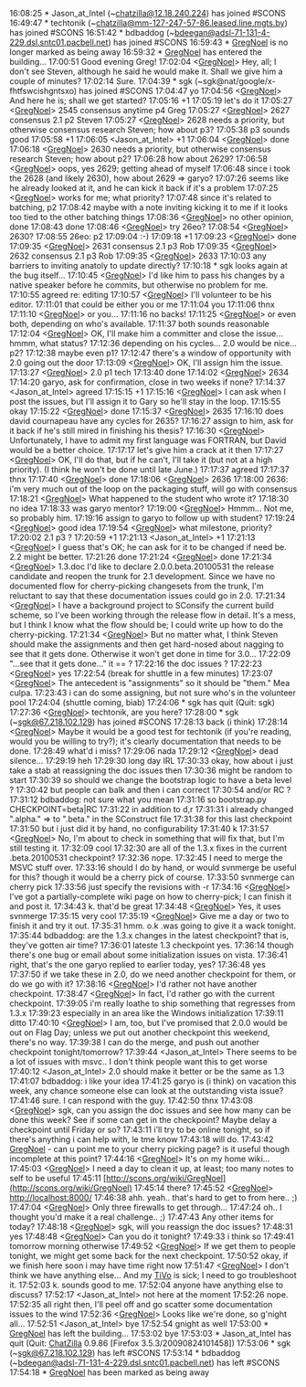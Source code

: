 
16:08:25 *      Jason_at_Intel (~[chatzilla@12.18.240.224](mailto:chatzilla@12.18.240.224)) has joined #SCONS 16:49:47 *      techtonik (~[chatzilla@mm-127-247-57-86.leased.line.mgts.by](mailto:chatzilla@mm-127-247-57-86.leased.line.mgts.by)) has joined #SCONS 16:51:42 *      bdbaddog (~[bdeegan@adsl-71-131-4-229.dsl.sntc01.pacbell.net](mailto:bdeegan@adsl-71-131-4-229.dsl.sntc01.pacbell.net)) has joined #SCONS 16:59:43 *      [GregNoel](GregNoel) is no longer marked as being away 16:59:32 *      [GregNoel](GregNoel) has entered the building... 17:00:51 <bdbaddog>     Good evening Greg! 17:02:04 <[GregNoel](GregNoel)>     Hey, all; I don't see Steven, although he said he would make it.  Shall we give him a couple of minutes? 17:02:14 <bdbaddog>     Sure. 17:04:39 *      sgk (~sgk@nat/google/x-fhtfswcishgntsxo) has joined #SCONS 17:04:47 <sgk>  yo 17:04:56 <[GregNoel](GregNoel)>     And here he is; shall we get started? 17:05:16 <bdbaddog>     +1 17:05:19 <sgk>  let's do it 17:05:27 <[GregNoel](GregNoel)>     2545 consensus anytime p4 Greg 17:05:27 <[GregNoel](GregNoel)>     2627 consensus 2.1 p2 Steven 17:05:27 <[GregNoel](GregNoel)>     2628 needs a priority, but otherwise consensus research Steven; how about p3? 17:05:38 <sgk>  p3 sounds good 17:05:58 <bdbaddog>     +1 17:06:05 <Jason_at_Intel>       +1 17:06:04 <[GregNoel](GregNoel)>     done 17:06:18 <[GregNoel](GregNoel)>     2630 needs a priority, but otherwise consensus research Steven; how about p2? 17:06:28 <sgk>  how about 2629? 17:06:58 <[GregNoel](GregNoel)>     oops, yes 2629; getting ahead of myself 17:06:48 <sgk>  since i took the 2628 (and likely 2630), how about 2629 => garyo? 17:07:26 <sgk>  seems like he already looked at it, and he can kick it back if it's a problem 17:07:25 <[GregNoel](GregNoel)>     works for me; what priority? 17:07:48 <sgk>  since it's related to batching, p2 17:08:42 <sgk>  maybe with a note inviting kicking it to me if it looks too tied to the other batching things 17:08:36 <[GregNoel](GregNoel)>     no other opinion, done 17:08:43 <sgk>  done 17:08:46 <[GregNoel](GregNoel)>     try 26eo? 17:08:54 <[GregNoel](GregNoel)>     2630? 17:08:55 <sgk>  26eo:  p2 17:09:04 <sgk>  :-) 17:09:18 <bdbaddog>     +1 17:09:23 <[GregNoel](GregNoel)>     done 17:09:35 <[GregNoel](GregNoel)>     2631 consensus 2.1 p3 Rob 17:09:35 <[GregNoel](GregNoel)>     2632 consensus 2.1 p3 Rob 17:09:35 <[GregNoel](GregNoel)>     2633 17:10:03 <sgk>  any barriers to inviting anatoly to update directly? 17:10:18 *      sgk looks again at the bug itself... 17:10:45 <[GregNoel](GregNoel)>     I'd like him to pass his changes by a native speaker before he commits, but otherwise no problem for me. 17:10:55 <sgk>  agreed re: editing 17:10:57 <[GregNoel](GregNoel)>     I'll volunteer to be his editor. 17:11:01 <sgk>  that could be either you or me 17:11:04 <sgk>  you 17:11:06 <sgk>  thnx 17:11:10 <[GregNoel](GregNoel)>     or you... 17:11:16 <sgk>  no backs! 17:11:25 <[GregNoel](GregNoel)>     or even both, depending on who's available. 17:11:37 <sgk>  both sounds reasonable 17:12:04 <[GregNoel](GregNoel)>     OK, I'll make him a committer and close the issue... hmmm, what status? 17:12:36 <sgk>  depending on his cycles... 2.0 would be nice...  p2? 17:12:38 <sgk>  maybe even p1? 17:12:47 <sgk>  there's a window of opportunity with 2.0 going out the door 17:13:09 <[GregNoel](GregNoel)>     OK, I'll assign him the issue. 17:13:27 <[GregNoel](GregNoel)>     2.0 p1 tech<esc> 17:13:40 <sgk>  done 17:14:02 <[GregNoel](GregNoel)>     2634 17:14:20 <sgk>  garyo, ask for confirmation, close in two weeks if none? 17:14:37 <Jason_at_Intel>       agreed 17:15:15 <bdbaddog>     +1 17:15:16 <[GregNoel](GregNoel)>     I can ask when I post the issues, but I'll assign it to Gary so he'll stay in the loop. 17:15:55 <sgk>  okay 17:15:22 <[GregNoel](GregNoel)>     done 17:15:37 <[GregNoel](GregNoel)>     2635 17:16:10 <sgk>  does david cournapeau have any cycles for 2635? 17:16:27 <sgk>  assign to him, ask for it back if he's still mired in finishing his thesis? 17:16:30 <[GregNoel](GregNoel)>     Unfortunately, I have to admit my first language was FORTRAN, but David would be a better choice. 17:17:17 <sgk>  let's give him a crack at it then 17:17:27 <[GregNoel](GregNoel)>     OK, I'll do that, but if he can't, I'll take it (but not at a high priority).  (I think he won't be done until late June.) 17:17:37 <sgk>  agreed 17:17:37 <sgk>  thnx 17:17:40 <[GregNoel](GregNoel)>     done 17:18:06 <[GregNoel](GregNoel)>     2636 17:18:00 <sgk>  2636:  i'm very much out of the loop on the packaging stuff, will go with consensus 17:18:21 <[GregNoel](GregNoel)>     What happened to the student who wrote it? 17:18:30 <sgk>  no idea 17:18:33 <sgk>  was garyo mentor? 17:19:00 <[GregNoel](GregNoel)>     Hmmm...  Not me, so probably him. 17:19:16 <sgk>  assign to garyo to follow up with student? 17:19:24 <[GregNoel](GregNoel)>     good idea 17:19:54 <[GregNoel](GregNoel)>     what milestone, priority? 17:20:02 <sgk>  2.1 p3 ? 17:20:59 <bdbaddog>     +1 17:21:13 <Jason_at_Intel>       +1 17:21:13 <[GregNoel](GregNoel)>     I guess that's OK; he can ask for it to be changed if need be.  2.2 might be better. 17:21:26 <sgk>  done 17:21:24 <[GregNoel](GregNoel)>     done 17:21:34 <[GregNoel](GregNoel)>     1.3.doc I'd like to declare 2.0.0.beta.20100531 the release candidate and reopen the trunk for 2.1 development.  Since we have no documented flow for cherry-picking changesets from the trunk, I'm reluctant to say that these documentation issues could go in 2.0. 17:21:34 <[GregNoel](GregNoel)>     I have a background project to SConsify the current build scheme, so I've been working through the release flow in detail.  It's a mess, but I think I know what the flow should be; I could write up how to do the cherry-picking. 17:21:34 <[GregNoel](GregNoel)>     But no matter what, I think Steven should make the assignments and then get hard-nosed about nagging to see that it gets done.  Otherwise it won't get done in time for 3.0... 17:22:09 <sgk>  "...see that it gets done..."  it == ? 17:22:16 <sgk>  the doc issues ? 17:22:23 <[GregNoel](GregNoel)>     yes 17:22:54 <sgk>  (break for shuttle in a few minutes) 17:23:07 <[GregNoel](GregNoel)>     The antecedent is "assignments" so it should be "them."  Mea culpa. 17:23:43 <sgk>  i can do some assigning, but not sure who's in the volunteer pool 17:24:04 <sgk>  (shuttle coming, biab) 17:24:06 *      sgk has quit (Quit: sgk) 17:27:36 <[GregNoel](GregNoel)>     techtonik, are you here? 17:28:00 *      sgk (~[sgk@67.218.102.129](mailto:sgk@67.218.102.129)) has joined #SCONS 17:28:13 <sgk>  back (i think) 17:28:14 <[GregNoel](GregNoel)>     Maybe it would be a good test for techtonik (if you're reading, would you be willing to try?); it's clearly documentation that needs to be done. 17:28:49 <sgk>  what'd i miss? 17:29:06 <bdbaddog>     nada 17:29:12 <[GregNoel](GregNoel)>     dead silence... 17:29:19 <sgk>  heh 17:29:30 <bdbaddog>     long day IRL 17:30:33 <sgk>  okay, how about i just take a stab at reassigning the doc issues then 17:30:36 <sgk>  might be random to start 17:30:39 <bdbaddog>     so should we change the bootstrap logic to have a beta level ? 17:30:42 <sgk>  but people can balk and then i can correct 17:30:54 <bdbaddog>     and/or RC ? 17:31:12 <sgk>  bdbaddog:  not sure what you mean 17:31:16 <bdbaddog>     so bootstrap.py CHECKPOINT=beta|RC 17:31:22 <bdbaddog>     in addition to d,r 17:31:31 <sgk>  i already changed ".alpha." => to ".beta." in the SConstruct file 17:31:38 <sgk>  for this last checkpoint 17:31:50 <sgk>  but i just did it by hand, no configurability 17:31:40 <bdbaddog>     k 17:31:57 <[GregNoel](GregNoel)>     No, I'm about to check in something that will fix that, but I'm still testing it. 17:32:09 <sgk>  cool 17:32:30 <sgk>  are all of the 1.3.x fixes in the current .beta.20100531 checkpoint? 17:32:36 <bdbaddog>     nope. 17:32:45 <bdbaddog>     I need to merge the MSVC stuff over. 17:33:16 <bdbaddog>     should I do by hand, or would svnmerge be useful for this? though it would be a cherry pick of course. 17:33:50 <sgk>  svnmerge can cherry pick 17:33:56 <sgk>  just specify the revisions with -r 17:34:16 <[GregNoel](GregNoel)>     I've got a partially-complete wiki page on how to cherry-pick; I can finish it and post it. 17:34:43 <bdbaddog>     k. that'd be great 17:34:48 <[GregNoel](GregNoel)>     Yes, it uses svnmerge 17:35:15 <sgk>  very cool 17:35:19 <[GregNoel](GregNoel)>     Give me a day or two to finish it and try it out. 17:35:31 <bdbaddog>     hmm. o.k .was going to give it a wack tonight. 17:35:44 <sgk>  bdbaddog:  are the 1.3.x changes in the latest checkpoint?  that is, they've gotten air time? 17:36:01 <bdbaddog>     lateste 1.3 checkpoint yes. 17:36:14 <bdbaddog>     though there's one bug or email about some initialization issues on vista. 17:36:41 <sgk>  right, that's the one garyo replied to earlier today, yes? 17:36:48 <bdbaddog>     yes 17:37:50 <sgk>  if we take these in 2.0, do we need another checkpoint for them, or do we go with it? 17:38:16 <[GregNoel](GregNoel)>     I'd rather not have another checkpoint. 17:38:47 <[GregNoel](GregNoel)>     In fact, I'd rather go with the current checkpoint. 17:39:05 <sgk>  i'm really loathe to ship something that regresses from 1.3.x 17:39:23 <sgk>  especially in an area like the Windows initialization 17:39:11 <bdbaddog>     ditto 17:40:10 <[GregNoel](GregNoel)>     I am, too, but I've promised that 2.0.0 would be out on Flag Day; unless we put out another checkpoint this weekend, there's no way. 17:39:38 <bdbaddog>     I can do the merge, and push out another checkpoint tonight/tomorrow? 17:39:44 <Jason_at_Intel>       There seems to be a lot of issues with msvc.. I don't think people want this to get worse 17:40:12 <Jason_at_Intel>       2.0 should make it better or be the same as 1.3 17:41:07 <sgk>  bdbaddog:  i like your idea 17:41:25 <sgk>  garyo is (i think) on vacation this week, any chance someone else can look at the outstanding vista issue? 17:41:46 <bdbaddog>     sure. I can respond with the guy. 17:42:50 <sgk>  thnx 17:43:08 <[GregNoel](GregNoel)>     sgk, can you assign the doc issues and see how many can be done this week?  See if some can get in the checkpoint?  Maybe delay a checkpoint until Friday or so? 17:43:11 <sgk>  i'll try to be online tonight, so if there's anything i can help with, le tme know 17:43:18 <bdbaddog>     will do. 17:43:42 <bdbaddog>     [GregNoel](GregNoel) - can u point me to your cherry picking page? is it useful though incomplete at this point? 17:44:16 <[GregNoel](GregNoel)>     It's on my home wiki... 17:45:03 <[GregNoel](GregNoel)>     I need a day to clean it up, at least; too many notes to self to be useful 17:45:11 <bdbaddog>     [http://scons.org/wiki/GregNoel](http://scons.org/wiki/GregNoel) 17:45:14 <bdbaddog>     there? 17:45:52 <[GregNoel](GregNoel)>     [http://localhost:8000/](http://localhost:8000/) 17:46:38 <bdbaddog>     ahh. yeah.. that's hard to get to from here.. ;) 17:47:04 <[GregNoel](GregNoel)>     Only three firewalls to get through... 17:47:24 <bdbaddog>     oh.. I thought you'd make it a real challenge.. ;) 17:47:43 <bdbaddog>     Any other items for today? 17:48:18 <[GregNoel](GregNoel)>     sgk, will you reassign the doc issues? 17:48:31 <sgk>  yes 17:48:48 <[GregNoel](GregNoel)>     Can you do it tonight? 17:49:33 <sgk>  i think so 17:49:41 <sgk>  tomorrow morning otherwise 17:49:52 <[GregNoel](GregNoel)>     If we get them to people tonight, we might get some back for the next checkpoint. 17:50:52 <sgk>  okay, if we finish here soon i may have time right now 17:51:47 <[GregNoel](GregNoel)>     I don't think we have anything else...  And my [TiVo](TiVo) is sick; I need to go troubleshoot it. 17:52:03 <bdbaddog>     k. sounds good to me. 17:52:04 <sgk>  anyone have anything else to discuss? 17:52:17 <Jason_at_Intel>       not here at the moment 17:52:26 <bdbaddog>     nope. 17:52:35 <sgk>  all right then, I'll peel off and go scatter some documentation issues to the wind 17:52:36 <[GregNoel](GregNoel)>     Looks like we're done, so g'night all... 17:52:51 <Jason_at_Intel>       bye 17:52:54 <bdbaddog>     gnight as well 17:53:00 *      [GregNoel](GregNoel) has left the building... 17:53:02 <sgk>  bye 17:53:03 *      Jason_at_Intel has quit (Quit: [ChatZilla](ChatZilla) 0.9.86 [Firefox 3.5.3/20090824101458]) 17:53:06 *      sgk (~[sgk@67.218.102.129](mailto:sgk@67.218.102.129)) has left #SCONS 17:53:14 *      bdbaddog (~[bdeegan@adsl-71-131-4-229.dsl.sntc01.pacbell.net](mailto:bdeegan@adsl-71-131-4-229.dsl.sntc01.pacbell.net)) has left #SCONS 17:54:18 *      [GregNoel](GregNoel) has been marked as being away 
